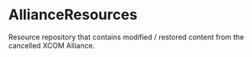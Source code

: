 # AllianceResources
Resource repository that contains modified / restored content from the cancelled XCOM Alliance.
